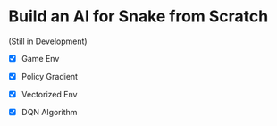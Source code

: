 
# Build an AI for Snake from Scratch
(Still in Development)

- [X] Game Env
- [x] Policy Gradient 
- [x] Vectorized Env
- [x] DQN Algorithm



